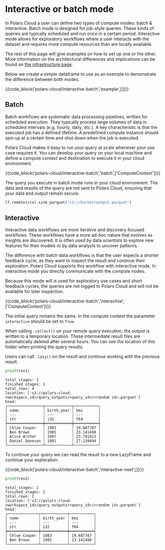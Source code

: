 # Interactive or batch mode

In Polars Cloud a user can define two types of compute modes: batch & interactive. Batch mode is
designed for job-style queries. These kinds of queries are typically scheduled and run once in a
certain period. Interactive mode allows for exploratory workflows where a user interacts with the
dataset and requires more compute resources than are locally available.

The rest of this page will give examples on how to set up one or the other. More information on the
architectural differences and implications can be found on
[the infrastructure page](../providers/aws/infra.md).

Below we create a simple dataframe to use as an example to demonstrate the difference between both
modes.

{{code_block('polars-cloud/interactive-batch','example',[])}}

## Batch

Batch workflows are systematic data processing pipelines, written for scheduled execution. They
typically process large volumes of data in scheduled intervals (e.g. hourly, daily, etc.). A key
characteristic is that the executed job has a defined lifetime. A predefined compute instance should
spin up at a certain time and shut down when the job is executed.

Polars Cloud makes it easy to run your query at scale whenever your use case requires it. You can
develop your query on your local machine and define a compute context and destination to execute it
in your cloud environment.

{{code_block('polars-cloud/interactive-batch','batch',['ComputeContext'])}}

The query you execute in batch mode runs in your cloud environment. The data and results of the
query are not sent to Polars Cloud, ensuring that your data and output remain secure.

```python
lf.remote(ctx).sink_parquet("s3://bucket/output.parquet")
```

## Interactive

Interactive data workflows are more iterative and discovery focused workflows. These workflows have
a more ad-hoc nature that evolves as insights are discovered. It is often used by data scientists to
explore new features for their models or by data analysts to uncover patterns.

The difference with batch data workflows is that the user expects a shorter feedback cycle, as they
want to inspect the result and continue their exploration. Polars Cloud supports this 
workflow with interactive mode. In interactive mode you directly communicate with the compute nodes. 

Because this mode will is used for exploratory use cases and short feedback cycles, the queries are
not logged to Polars Cloud and will not be available for later inspection.

{{code_block('polars-cloud/interactive-batch','interactive',['ComputeContext'])}}

The initial query remains the same. In the compute context the parameter `interactive` should be set
to `True`.

When calling `.collect()` on your remote query execution, the output is written to a temporary
location. These intermediate result files are automatically deleted after several hours. You can
see the location of this folder when printing the query results.

Users can call `.lazy()` on the result and continue working with the previous result.

```python
print(res1)
```

```text
total_stages: 1
finished_stages: 1
total_rows: 4
location: ['s3://polars-cloud-<workspace_id>/query_outputs/<query_id>/<random id>.parquet']
head:
┌────────────────┬────────────┬───────────┐
│ name           ┆ birth_year ┆ bmi       │
│ ---            ┆ ---        ┆ ---       │
│ str            ┆ i32        ┆ f64       │
╞════════════════╪════════════╪═══════════╡
│ Chloe Cooper   ┆ 1983       ┆ 19.687787 │
│ Ben Brown      ┆ 1985       ┆ 23.141498 │
│ Alice Archer   ┆ 1997       ┆ 23.791913 │
│ Daniel Donovan ┆ 1981       ┆ 27.134694 │
└────────────────┴────────────┴───────────┘
```

To continue your query we can read the result to a new LazyFrame and continue your exploration.

{{code_block('polars-cloud/interactive-batch','interactive-next',[])}}

```python
print(res2)
```

```text
total_stages: 1
finished_stages: 1
total_rows: 2
location: ['s3://polars-cloud-<workspace_id>/query_outputs/<query_id>/<random id>.parquet']
head:
┌──────────────┬────────────┬───────────┐
│ name         ┆ birth_year ┆ bmi       │
│ ---          ┆ ---        ┆ ---       │
│ str          ┆ i32        ┆ f64       │
╞══════════════╪════════════╪═══════════╡
│ Chloe Cooper ┆ 1983       ┆ 19.687787 │
│ Ben Brown    ┆ 1985       ┆ 23.141498 │
└──────────────┴────────────┴───────────┘
```
